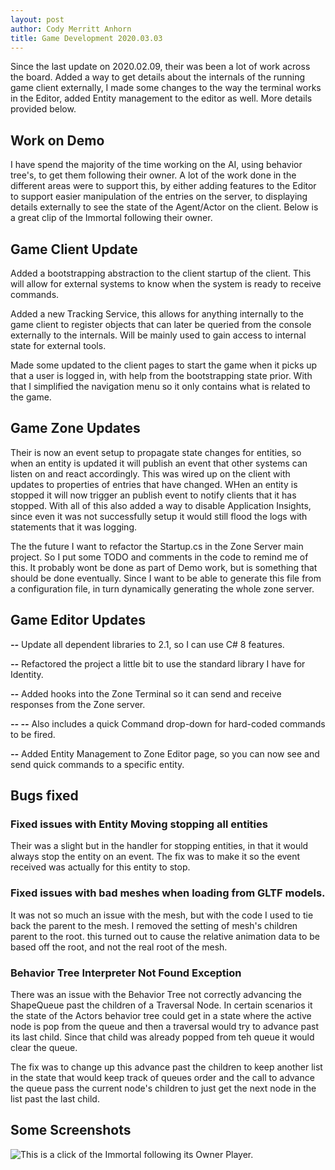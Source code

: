 ```yaml
---
layout: post
author: Cody Merritt Anhorn
title: Game Development 2020.03.03
---
```


Since the last update on 2020.02.09, their was been a lot of work across the board. Added a way to get details about the internals of the running game client externally, I made some changes to the way the terminal works in the Editor, added Entity management to the editor as well. More details provided below.

## Work on Demo

I have spend the majority of the time working on the AI, using behavior tree's, to get them following their owner. A lot of the work done in the different areas were to support this, by either adding features to the Editor to support easier manipulation of the entries on the server, to displaying details externally to see the state of the Agent/Actor on the client. Below is a great clip of the Immortal following their owner.

## Game Client Update

Added a bootstrapping abstraction to the client startup of the client. This will allow for external systems to know when the system is ready to receive commands.

Added a new Tracking Service, this allows for anything internally to the game client to register objects that can later be queried from the console externally to the internals. Will be mainly used to gain access to internal state for external tools.

Made some updated to the client pages to start the game when it picks up that a user is logged in, with help from the bootstrapping state prior. With that I simplified the navigation menu so it only contains what is related to the game.

## Game Zone Updates

Their is now an event setup to propagate state changes for entities, so when an entity is updated it will publish an event that other systems can listen on and react accordingly. This was wired up on the client with updates to properties of entries that have changed. WHen an entity is stopped it will now trigger an publish event to notify clients that it has stopped. With all of this also added a way to disable Application Insights, since even it was not successfully setup it would still flood the logs with statements that it was logging.

The the future I want to refactor the Startup.cs in the Zone Server main project. So I put some TODO and comments in the code to remind me of this. It probably wont be done as part of Demo work, but is something that should be done eventually. Since I want to be able to generate this file from a configuration file, in turn dynamically generating the whole zone server. 

## Game Editor Updates

***--*** Update all dependent libraries to 2.1, so I can use C# 8 features. 

***--*** Refactored the project a little bit to use the standard library I have for Identity.

***--*** Added hooks into the Zone Terminal so it can send and receive responses from the Zone server.

***-- --*** Also includes a quick Command drop-down for hard-coded commands to be fired.

***--*** Added Entity Management to Zone Editor page, so you can now see and send quick commands to a specific entity.

## Bugs fixed

### Fixed issues with Entity Moving stopping all entities

Their was a slight but in the handler for stopping entities, in that it would always stop the entity on an event. The fix was to make it so the event received was actually for this entity to stop.

### Fixed issues with bad meshes when loading from GLTF models.

It was not so much an issue with the mesh, but with the code I used to tie back the parent to the mesh. I removed the setting of mesh's children parent to the root. this turned out to cause the relative animation data to be based off the root, and not the real root of the mesh.

### Behavior Tree Interpreter Not Found Exception

There was an issue with the Behavior Tree not correctly advancing the ShapeQueue past the children of a Traversal Node. In certain scenarios it the state of the Actors behavior tree could get in a state where the active node is pop from the queue and then a traversal would try to advance past its last child. Since that child was already popped from teh queue it would clear the queue. 

The fix was to change up this advance past the children to keep another list in the state that would keep track of queues order and the call to advance the queue pass the current node's children to just get the next node in the list past the last child.

## Some Screenshots 
![This is a click of the Immortal following its Owner Player.](/image/Posts/GameDevelopment/2020-03-03/Following_Owner.gif)
